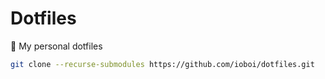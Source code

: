 # Dotfiles

🧗 My personal dotfiles

````sh
git clone --recurse-submodules https://github.com/ioboi/dotfiles.git
````

